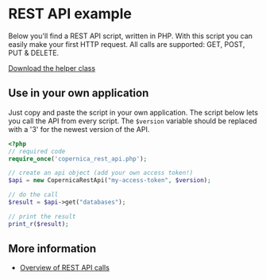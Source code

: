 # REST API example

Below you'll find a REST API script, written in PHP.
With this script you can easily make your first HTTP
request. All calls are supported: GET, POST, PUT & DELETE.

[Download the helper class](../../documentation/downloads/copernica_rest_api.zip "Download the CopernicaRestAPI class")

## Use in your own application

Just copy and paste the script in your own application.
The script below lets you call the API from every script. The `$version`
variable should be replaced with a '3' for the newest version of the API.

```php
<?php
// required code
require_once('copernica_rest_api.php');

// create an api object (add your own access token!)
$api = new CopernicaRestApi("my-access-token", $version);

// do the call
$result = $api->get("databases");

// print the result
print_r($result);
```

## More information

* [Overview of REST API calls](./rest-api)
